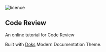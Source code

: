 ![licence](https://img.shields.io/github/license/scientific-software-reviewers/scientific-software-reviewers.github.io)

## Code Review 

An online tutorial for Code Review


Built with [Doks](https://github.com/h-enk/doks) Modern Documentation Theme.




